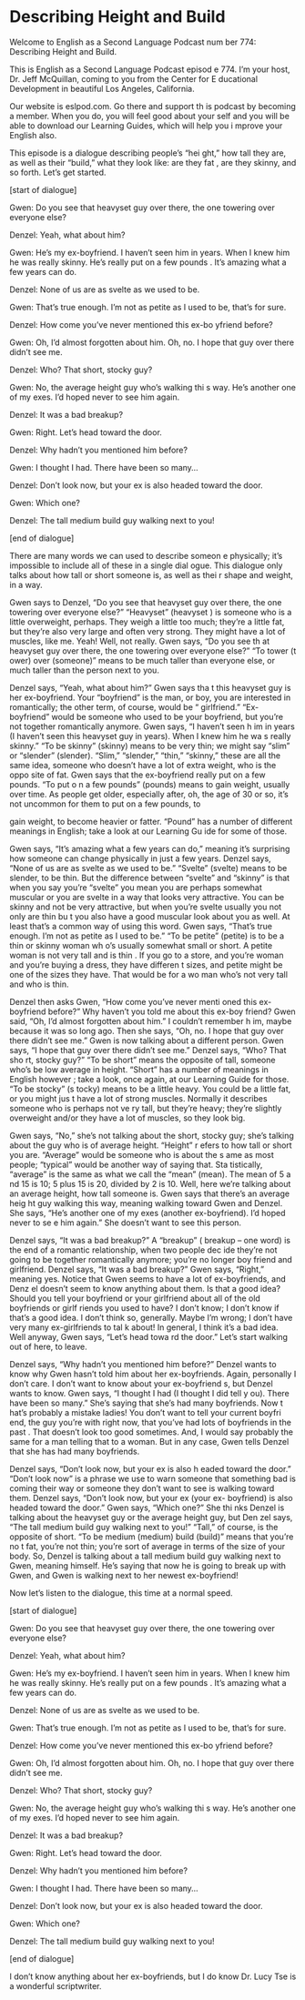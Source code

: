# Describing Height and Build

Welcome to English as a Second Language Podcast num ber 774: Describing Height and Build.

This is English as a Second Language Podcast episod e 774.  I’m your host, Dr. Jeff McQuillan, coming to you from the Center for E ducational Development in beautiful Los Angeles, California.

Our website is eslpod.com.  Go there and support th is podcast by becoming a member.  When you do, you will feel good about your self and you will be able to download our Learning Guides, which will help you i mprove your English also.

This episode is a dialogue describing people’s “hei ght,” how tall they are, as well as their “build,” what they look like: are they fat , are they skinny, and so forth. Let’s get started.

[start of dialogue]

Gwen:  Do you see that heavyset guy over there, the  one towering over everyone else?

Denzel:  Yeah, what about him?

Gwen:  He’s my ex-boyfriend.  I haven’t seen him in  years.  When I knew him he was really skinny.  He’s really put on a few pounds .  It’s amazing what a few years can do.

Denzel:  None of us are as svelte as we used to be.

Gwen:  That’s true enough.  I’m not as petite as I used to be, that’s for sure.

Denzel:  How come you’ve never mentioned this ex-bo yfriend before?

Gwen:  Oh, I’d almost forgotten about him.  Oh, no.   I hope that guy over there didn’t see me.

Denzel:  Who?  That short, stocky guy?

Gwen:  No, the average height guy who’s walking thi s way.  He’s another one of my exes.  I’d hoped never to see him again.

 Denzel:  It was a bad breakup?

Gwen:  Right.  Let’s head toward the door.

Denzel:  Why hadn’t you mentioned him before?

Gwen:  I thought I had.  There have been so many…

Denzel:  Don’t look now, but your ex is also headed  toward the door.

Gwen:  Which one?

Denzel:  The tall medium build guy walking next to you!

[end of dialogue]

There are many words we can used to describe someon e physically; it’s impossible to include all of these in a single dial ogue.  This dialogue only talks about how tall or short someone is, as well as thei r shape and weight, in a way.

Gwen says to Denzel, “Do you see that heavyset guy over there, the one towering over everyone else?”  “Heavyset” (heavyset ) is someone who is a little overweight, perhaps.  They weigh a little too much;  they’re a little fat, but they’re also very large and often very strong.  They might have a lot of muscles, like me. Yeah!  Well, not really.  Gwen says, “Do you see th at heavyset guy over there, the one towering over everyone else?”  “To tower (t ower) over (someone)” means to be much taller than everyone else, or much  taller than the person next to you.

Denzel says, “Yeah, what about him?”  Gwen says tha t this heavyset guy is her ex-boyfriend.  Your “boyfriend” is the man, or boy,  you are interested in romantically; the other term, of course, would be “ girlfriend.”  “Ex-boyfriend” would be someone who used to be your boyfriend, but  you’re not together romantically anymore.  Gwen says, “I haven’t seen h im in years (I haven’t seen this heavyset guy in years).  When I knew him he wa s really skinny.”  “To be skinny” (skinny) means to be very thin; we might say “slim” or “slender” (slender). “Slim,” “slender,” “thin,” “skinny,” these are all the same idea, someone who doesn’t have a lot of extra weight, who is the oppo site of fat.  Gwen says that the ex-boyfriend really put on a few pounds.  “To put o n a few pounds” (pounds) means to gain weight, usually over time.  As people  get older, especially after, oh, the age of 30 or so, it’s not uncommon for them  to put on a few pounds, to

gain weight, to become heavier or fatter.  “Pound” has a number of different meanings in English; take a look at our Learning Gu ide for some of those.

Gwen says, “It’s amazing what a few years can do,” meaning it’s surprising how someone can change physically in just a few years.  Denzel says, “None of us are as svelte as we used to be.”  “Svelte” (svelte)  means to be slender, to be thin. But the difference between “svelte” and “skinny” is  that when you say you’re “svelte” you mean you are perhaps somewhat muscular  or you are svelte in a way that looks very attractive.  You can be skinny and not be very attractive, but when you’re svelte usually you not only are thin bu t you also have a good muscular look about you as well.  At least that’s a  common way of using this word.  Gwen says, “That’s true enough.  I’m not as petite as I used to be.”  “To be petite” (petite) is to be a thin or skinny woman wh o’s usually somewhat small or short.  A petite woman is not very tall and is thin .  If you go to a store, and you’re woman and you’re buying a dress, they have differen t sizes, and petite might be one of the sizes they have.  That would be for a wo man who’s not very tall and who is thin.

Denzel then asks Gwen, “How come you’ve never menti oned this ex-boyfriend before?”  Why haven’t you told me about this ex-boy friend?  Gwen said, “Oh, I’d almost forgotten about him.”  I couldn’t remember h im, maybe because it was so long ago.  Then she says, “Oh, no.  I hope that guy  over there didn’t see me.” Gwen is now talking about a different person.  Gwen  says, “I hope that guy over there didn’t see me.”  Denzel says, “Who?  That sho rt, stocky guy?”  “To be short” means the opposite of tall, someone who’s be low average in height. “Short” has a number of meanings in English however ; take a look, once again, at our Learning Guide for those.  “To be stocky” (s tocky) means to be a little heavy.  You could be a little fat, or you might jus t have a lot of strong muscles. Normally it describes someone who is perhaps not ve ry tall, but they’re heavy; they’re slightly overweight and/or they have a lot of muscles, so they look big.

Gwen says, “No,” she’s not talking about the short,  stocky guy; she’s talking about the guy who is of average height.  “Height” r efers to how tall or short you are.  “Average” would be someone who is about the s ame as most people; “typical” would be another way of saying that.  Sta tistically, “average” is the same as what we call the “mean” (mean).  The mean of 5 a nd 15 is 10; 5 plus 15 is 20, divided by 2 is 10.  Well, here we’re talking about  an average height, how tall someone is.  Gwen says that there’s an average heig ht guy walking this way, meaning walking toward Gwen and Denzel.  She says, “He’s another one of my exes (another ex-boyfriend).  I’d hoped never to se e him again.”  She doesn’t want to see this person.

Denzel says, “It was a bad breakup?”  A “breakup” ( breakup – one word) is the end of a romantic relationship, when two people dec ide they’re not going to be together romantically anymore; you’re no longer boy friend and girlfriend.  Denzel says, “It was a bad breakup?”  Gwen says, “Right,” meaning yes.  Notice that Gwen seems to have a lot of ex-boyfriends, and Denz el doesn’t seem to know anything about them.  Is that a good idea?  Should you tell your boyfriend or your girlfriend about all of the old boyfriends or girlf riends you used to have?  I don’t know; I don’t know if that’s a good idea.  I don’t think so, generally.  Maybe I’m wrong; I don’t have very many ex-girlfriends to tal k about!  In general, I think it’s a bad idea.  Well anyway, Gwen says, “Let’s head towa rd the door.”  Let’s start walking out of here, to leave.

Denzel says, “Why hadn’t you mentioned him before?”   Denzel wants to know why Gwen hasn’t told him about her ex-boyfriends.  Again, personally I don’t care.  I don’t want to know about your ex-boyfriend s, but Denzel wants to know. Gwen says, “I thought I had (I thought I did tell y ou).  There have been so many.” She’s saying that she’s had many boyfriends.  Now t hat’s probably a mistake ladies!  You don’t want to tell your current boyfri end, the guy you’re with right now, that you’ve had lots of boyfriends in the past .  That doesn’t look too good sometimes.  And, I would say probably the same for a man telling that to a woman.  But in any case, Gwen tells Denzel that she  has had many boyfriends.

Denzel says, “Don’t look now, but your ex is also h eaded toward the door.” “Don’t look now” is a phrase we use to warn someone  that something bad is coming their way or someone they don’t want to see is walking toward them. Denzel says, “Don’t look now, but your ex (your ex- boyfriend) is also headed toward the door.”  Gwen says, “Which one?”  She thi nks Denzel is talking about the heavyset guy or the average height guy, but Den zel says, “The tall medium build guy walking next to you!”  “Tall,” of course,  is the opposite of short.  “To be medium (medium) build (build)” means that you’re no t fat, you’re not thin; you’re sort of average in terms of the size of your body.  So, Denzel is talking about a tall medium build guy walking next to Gwen, meaning  himself.  He’s saying that now he is going to break up with Gwen, and Gwen is walking next to her newest ex-boyfriend!

Now let’s listen to the dialogue, this time at a normal speed.

[start of dialogue]

Gwen:  Do you see that heavyset guy over there, the  one towering over everyone else?

Denzel:  Yeah, what about him?

Gwen:  He’s my ex-boyfriend.  I haven’t seen him in  years.  When I knew him he was really skinny.  He’s really put on a few pounds .  It’s amazing what a few years can do.

Denzel:  None of us are as svelte as we used to be.

Gwen:  That’s true enough.  I’m not as petite as I used to be, that’s for sure.

Denzel:  How come you’ve never mentioned this ex-bo yfriend before?

Gwen:  Oh, I’d almost forgotten about him.  Oh, no.   I hope that guy over there didn’t see me.

Denzel:  Who?  That short, stocky guy?

Gwen:  No, the average height guy who’s walking thi s way.  He’s another one of my exes.  I’d hoped never to see him again.

Denzel:  It was a bad breakup?

Gwen:  Right.  Let’s head toward the door.

Denzel:  Why hadn’t you mentioned him before?

Gwen:  I thought I had.  There have been so many…

Denzel:  Don’t look now, but your ex is also headed  toward the door.

Gwen:  Which one?

Denzel:  The tall medium build guy walking next to you!

[end of dialogue]

I don’t know anything about her ex-boyfriends, but I do know Dr. Lucy Tse is a wonderful scriptwriter.





